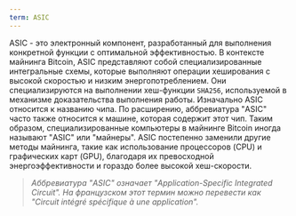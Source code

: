 ```yaml
---
term: ASIC
---
```


ASIC - это электронный компонент, разработанный для выполнения конкретной функции с оптимальной эффективностью. В контексте майнинга Bitcoin, ASIC представляют собой специализированные интегральные схемы, которые выполняют операции хеширования с высокой скоростью и низким энергопотреблением. Они специализируются на выполнении хеш-функции `SHA256`, используемой в механизме доказательства выполнения работы. Изначально ASIC относится к названию чипа. По расширению, аббревиатура "ASIC" часто также относится к машине, которая содержит этот чип. Таким образом, специализированные компьютеры в майнинге Bitcoin иногда называют "ASIC" или "майнеры". ASIC постепенно заменили другие методы майнинга, такие как использование процессоров (CPU) и графических карт (GPU), благодаря их превосходной энергоэффективности и гораздо более высокой хеш-скорости.

>*Аббревиатура "ASIC" означает "Application-Specific Integrated Circuit". На французском этот термин можно перевести как "Circuit intégré spécifique à une application".*